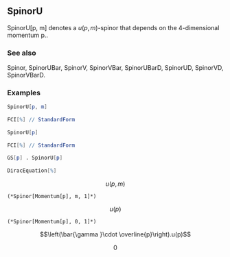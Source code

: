 ##  SpinorU 

SpinorU[p, m] denotes a $u(p,m)$-spinor that depends on the $4$-dimensional momentum $\text{p}$..

###  See also 

Spinor, SpinorUBar, SpinorV, SpinorVBar, SpinorUBarD, SpinorUD, SpinorVD, SpinorVBarD.

###  Examples 

```mathematica
SpinorU[p, m] 
 
FCI[%] // StandardForm 
 
SpinorU[p] 
 
FCI[%] // StandardForm 
 
GS[p] . SpinorU[p] 
 
DiracEquation[%]
```

$$u(p,m)$$

```
(*Spinor[Momentum[p], m, 1]*)
```

$$u(p)$$

```
(*Spinor[Momentum[p], 0, 1]*)
```

$$\left(\bar{\gamma }\cdot \overline{p}\right).u(p)$$

$$0$$